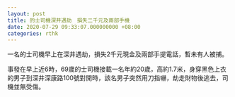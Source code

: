 ```yaml
---
layout: post
title: 的士司機深井遇劫　損失二千元及兩部手機
date: 2020-07-29 09:33:07.000000000 +08:00
categories: rthk
---
```


一名的士司機早上在深井遇劫，損失2千元現金及兩部手提電話，暫未有人被捕。

事發在早上近6時，69歲的士司機接載一名年約20歲，高約1.7米，身穿黑色上衣的男子到深井深康路100號對開時，該名男子突然用刀指嚇，劫走財物後逃去，司機並無受傷。
